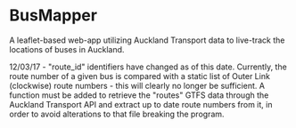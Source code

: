 # BusMapper
A leaflet-based web-app utilizing Auckland Transport data to live-track the locations of buses in Auckland.

12/03/17 - "route_id" identifiers have changed as of this date. Currently, the route number of a given bus is compared with a static list of Outer Link (clockwise) route numbers - this will clearly no longer be sufficient. A function must be added to retrieve the "routes" GTFS data through the Auckland Transport API and extract up to date route numbers from it, in order to avoid alterations to that file breaking the program.

